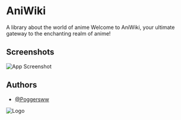 # AniWiki
A library about the world of anime
Welcome to AniWiki, your ultimate gateway to the enchanting realm of anime! 


## Screenshots

![App Screenshot](https://i.ibb.co/0MJMkMF/Opera-Snapshot-2024-01-13-215750-127-0-0-1.png)


## Authors

- [@Poggersww](https://github.com/Poggersww)


![Logo](https://i.ibb.co/6wps6Gz/Ani-Wiki-Logo.png)
